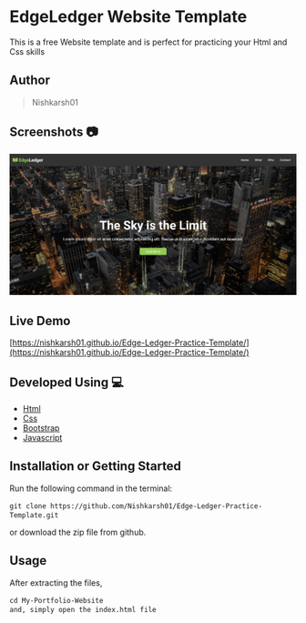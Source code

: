 # EdgeLedger Website Template
This is a free Website template and is perfect for practicing your Html and Css skills

## Author 
> Nishkarsh01

## Screenshots 📷
![Website Screenshot](screenshots/1.jpg)

## Live Demo 

 [https://nishkarsh01.github.io/Edge-Ledger-Practice-Template/](https://nishkarsh01.github.io/Edge-Ledger-Practice-Template/)

## Developed Using 💻

+ [Html](https://developer.mozilla.org/en-US/docs/Web/HTML)
+ [Css](https://developer.mozilla.org/en-US/docs/Web/CSS)
+ [Bootstrap](https://getbootstrap.com/)
+ [Javascript](https://developer.mozilla.org/en-US/docs/Web/javascript)


## Installation or Getting Started

Run the following command in the terminal:

	git clone https://github.com/Nishkarsh01/Edge-Ledger-Practice-Template.git
or download the zip file from github.
    

## Usage
After extracting the files,

    cd My-Portfolio-Website
    and, simply open the index.html file












